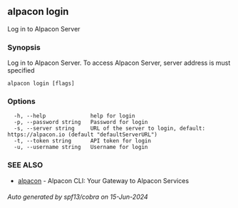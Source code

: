 ## alpacon login

Log in to Alpacon Server

### Synopsis

Log in to Alpacon Server. To access Alpacon Server, server address is must specified

```
alpacon login [flags]
```

### Options

```
  -h, --help              help for login
  -p, --password string   Password for login
  -s, --server string     URL of the server to login, default: https://alpacon.io (default "defaultServerURL")
  -t, --token string      API token for login
  -u, --username string   Username for login
```

### SEE ALSO

* [alpacon](alpacon.md)	 - Alpacon CLI: Your Gateway to Alpacon Services

###### Auto generated by spf13/cobra on 15-Jun-2024
